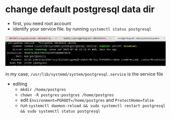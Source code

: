 # change default postgresql data dir

- first, you need root account
- identify your service file. by running `systemctl status postgresql`

![image](../_images/26366e59db755f52e6b47a512d0b02f8f0229c69643449cc81876f3eceed3d217e2001232f22e2696250f163e0f0289f7c0e590cd4f9085268a6ff2f.png)

in my case, `/usr/lib/systemd/system/postgresql.service` is the service file

- editing
	- `mkdir /home/postgres`
	- `chown -R postgres:postgres /home/postgres`
	- edit `Environment=PGROOT=/home/postgres` and `ProtectHome=false`
	- run `systemctl daemon-reload && sudo systemctl restart postgresql && sudo systemctl status postgresql`

	
